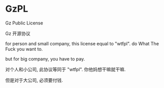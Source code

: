 # GzPL
Gz Public License

Gz 开源协议


for person and small company, this license equal to "wtfpl".
do What The Fuck you want to.

but for big company, you have to pay.


  
对个人和小公司, 此协议等同于 "wtfpl". 
你他妈想干嘛就干嘛.

但是对于大公司, 必须要付钱.
